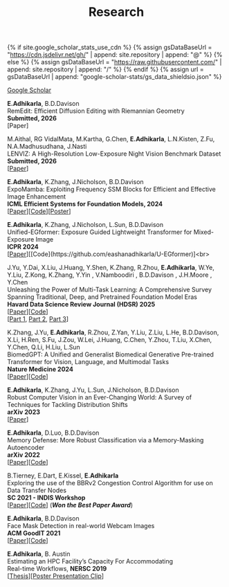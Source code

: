 ﻿---
title: "Research"
permalink: /research/
author_profile: true
---

{% if site.google_scholar_stats_use_cdn %}
{% assign gsDataBaseUrl = "https://cdn.jsdelivr.net/gh/" | append: site.repository | append: "@" %}
{% else %}
{% assign gsDataBaseUrl = "https://raw.githubusercontent.com/" | append: site.repository | append: "/" %}
{% endif %}
{% assign url = gsDataBaseUrl | append: "google-scholar-stats/gs_data_shieldsio.json" %}

[Google Scholar](https://scholar.google.com/citations?hl=en&user=k3BMw_QAAAAJ)<br>

<!-- <a href='https://scholar.google.com/citations?user=k3BMw_QAAAAJ'><img src="https://img.shields.io/endpoint?url={{ url | url_encode }}&logo=Google%20Scholar&labelColor=f6f6f6&color=9cf&style=flat&label=citations"></a> -->

<b>E.Adhikarla</b>, B.D.Davison\
RemEdit: Efficient Diffusion Editing with Riemannian Geometry\
**Submitted, 2026**\
[Paper] <!--[[Paper]()]<br>-->

M.Aithal, RG VidalMata, M.Kartha, G.Chen, <b>E.Adhikarla</b>, L.N.Kisten, Z.Fu, N.A.Madhusudhana, J.Nasti\
LENVIZ: A High-Resolution Low-Exposure Night Vision Benchmark Dataset\
**Submitted, 2026**\
[[Paper](https://arxiv.org/pdf/2503.19804.pdf)]<br>

<b>E.Adhikarla</b>, K.Zhang, J.Nicholson, B.D.Davison\
ExpoMamba: Exploiting Frequency SSM Blocks for Efficient and Effective Image Enhancement\
**ICML Efficient Systems for Foundation Models, 2024**\
[[Paper](https://openreview.net/pdf?id=X9L6PatYhH)][[Code](https://github.com/eashanadhikarla/ExpoMamba)][[Poster](https://eashanadhikarla.github.io/files/expomamba_poster.pdf)]<br>

<b>E.Adhikarla</b>, K.Zhang, J.Nicholson, L.Sun, B.D.Davison\
Unified-EGformer: Exposure Guided Lightweight Transformer for Mixed-Exposure Image\
**ICPR 2024**\
[[Paper]([https://arxiv.org/pdf/2407.13170](https://link.springer.com/chapter/10.1007/978-3-031-78110-0_17))][[Code](https://github.com/eashanadhikarla/U-EGformer)]<br>

J.Yu, Y.Dai, X.Liu, J.Huang, Y.Shen, K.Zhang, R.Zhou, <b>E.Adhikarla</b>, W.Ye, Y.Liu, Z.Kong, K.Zhang, Y.Yin , V.Namboodiri , B.D.Davison , J.H.Moore , Y.Chen\
Unleashing the Power of Multi-Task Learning: A Comprehensive Survey Spanning Traditional, Deep, and Pretrained Foundation Model Eras\
**Havard Data Science Review Journal (HDSR) 2025**\
[[Paper](https://arxiv.org/abs/2404.18961)][[Code](https://github.com/junfish/Awesome-Multitask-Learning)]<br>
[[Part 1](https://hdsr.mitpress.mit.edu/pub/7fcc3jhv/release/1), [Part 2](https://hdsr.mitpress.mit.edu/pub/kuqgze5o/release/2), [Part 3](https://hdsr.mitpress.mit.edu/pub/lgmkutcd/release/2)]

K.Zhang, J.Yu, <b>E.Adhikarla</b>, R.Zhou, Z.Yan, Y.Liu, Z.Liu, L.He, B.D.Davison, X.Li, H.Ren, S.Fu, J.Zou, W.Lei, J.Huang, C.Chen, Y.Zhou, T.Liu, X.Chen, Y.Chen, Q.Li,  H.Liu, L.Sun\
BiomedGPT: A Unified and Generalist Biomedical Generative Pre-trained Transformer for Vision, Language, and Multimodal Tasks\
**Nature Medicine 2024**\
[[Paper]((https://www.nature.com/articles/s41591-024-03185-2))][[Code](https://github.com/taokz/BiomedGPT)]<br>

<b>E.Adhikarla</b>, K.Zhang, J.Yu, L.Sun, J.Nicholson, B.D.Davison\
Robust Computer Vision in an Ever-Changing World: A Survey of Techniques for Tackling Distribution Shifts\
**arXiv 2023**\
[[Paper](https://arxiv.org/pdf/2312.01540.pdf)]<br>

<b>E.Adhikarla</b>, D.Luo, B.D.Davison\
Memory Defense: More Robust Classification via a Memory-Masking Autoencoder\
**arXiv 2022**\
[[Paper](https://arxiv.org/pdf/2202.02595.pdf)][[Code](https://github.com/eashanadhikarla/MemoryDef)]<br>

B.Tierney, E.Dart, E.Kissel, <b>E.Adhikarla</b>\
Exploring the use of the BBRv2 Congestion Control Algorithm for use on Data Transfer Nodes\
**SC 2021 - INDIS Workshop**\
[[Paper](https://ieeexplore.ieee.org/stamp/stamp.jsp?tp=&arnumber=9652571f)][[Code](https://github.com/esnet/testing-harness)] (<i>**Won the Best Paper Award**</i>)<br>

<b>E.Adhikarla</b>, B.D.Davison\
Face Mask Detection in real-world Webcam Images\
**ACM GoodIT 2021**\
[[Paper](https://dl.acm.org/doi/pdf/10.1145/3462203.3475903)][[Code](https://github.com/eashanadhikarla/wfm)]<br>

<b>E.Adhikarla</b>, B. Austin\
Estimating an HPC Facility’s Capacity For Accommodating\
Real-time Workflows, **NERSC 2019**\
[[Thesis](https://eashanadhikarla.github.io/files/thesis-internship.pdf)][[Poster Presentation Clip](https://cs.lbl.gov/news-media/news/2019/summer-student-researchers-wrap-up/)]<br>
